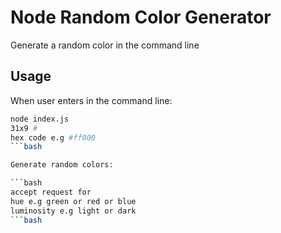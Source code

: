 # Node Random Color Generator

Generate a random color in the command line

## Usage

When user enters in the command line:

````bash
node index.js
31x9 #
hex code e.g #ff000
```bash

Generate random colors:

```bash
accept request for
hue e.g green or red or blue
luminosity e.g light or dark
```bash



````
